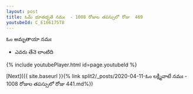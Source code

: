 ```yaml
---
layout: post
title: ఓమ్ భూతభృతే నమః  - 1008 రోజుల తపస్సులో రోజు  469
youtubeId: C_E166175T8
---
```

 
 
 ఓం అమృతాయా నమః  
 
 -  ఎవరు తేనె లాంటిది 
 
  
 
  
 
 
 
 
 
 


{% include youtubePlayer.html id=page.youtubeId %}
 
[Next]({{ site.baseurl }}{% link  split2/_posts/2020-04-11-ఓం లక్ష్మీవాటే నమః  - 1008 రోజుల తపస్సులో రోజు  441.md%})
 
